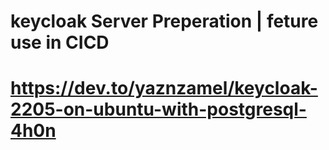 # keycloak Server Preperation | feture use in CICD
# https://dev.to/yaznzamel/keycloak-2205-on-ubuntu-with-postgresql-4h0n
